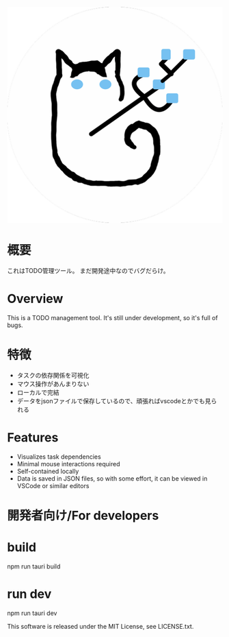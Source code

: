 ![logo](src-tauri/icons/icon.png)

# 概要
これはTODO管理ツール。
まだ開発途中なのでバグだらけ。

# Overview
This is a TODO management tool. It's still under development, so it's full of bugs.

# 特徴
- タスクの依存関係を可視化
- マウス操作があんまりない
- ローカルで完結
- データをjsonファイルで保存しているので、頑張ればvscodeとかでも見られる

# Features
- Visualizes task dependencies
- Minimal mouse interactions required
- Self-contained locally
- Data is saved in JSON files, so with some effort, it can be viewed in VSCode or similar editors

# 開発者向け/For developers
# build
npm run tauri build

# run dev
npm run tauri dev

This software is released under the MIT License, see LICENSE.txt.